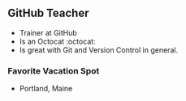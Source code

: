 ## GitHub Teacher
- Trainer at GitHub
- Is an Octocat :octocat:
- Is great with Git and Version Control in general.

### Favorite Vacation Spot
- Portland, Maine
